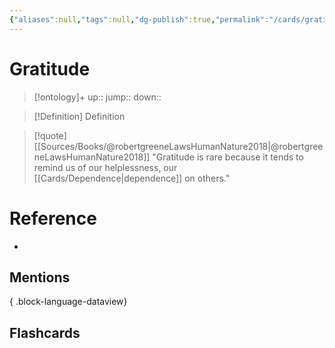 ```yaml
---
{"aliases":null,"tags":null,"dg-publish":true,"permalink":"/cards/gratitude/","dgPassFrontmatter":true}
---
```


# Gratitude

> [!ontology]+
> up:: 
> jump:: 
> down:: 

> [!Definition] Definition

> [!quote] [[Sources/Books/@robertgreeneLawsHumanNature2018\|@robertgreeneLawsHumanNature2018]]
> "Gratitude is rare because it tends to remind us of our helplessness, our [[Cards/Dependence\|dependence]] on others."

# Reference

- 

## Mentions


{ .block-language-dataview}

## Flashcards